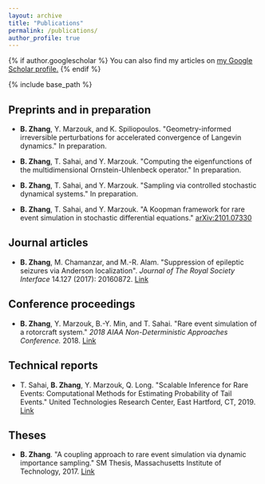 ```yaml
---
layout: archive
title: "Publications"
permalink: /publications/
author_profile: true
---
```


{% if author.googlescholar %}
  You can also find my articles on <u><a href="{{author.googlescholar}}">my Google Scholar profile</a>.</u>
{% endif %}

{% include base_path %}

## Preprints and in preparation
* **B. Zhang**, Y. Marzouk, and K. Spiliopoulos. "Geometry-informed irreversible perturbations for accelerated convergence of Langevin dynamics." In preparation.

* **B. Zhang**, T. Sahai, and Y. Marzouk. "Computing the eigenfunctions of the multidimensional Ornstein-Uhlenbeck operator." In preparation.

* **B. Zhang**, T. Sahai, and Y. Marzouk. "Sampling via controlled stochastic dynamical systems." In preparation.

* **B. Zhang**, T. Sahai, and Y. Marzouk. "A Koopman framework for rare event simulation in stochastic differential equations." [arXiv:2101.07330](https://arxiv.org/abs/2101.07330)

## Journal articles
* **B. Zhang**, M. Chamanzar, and M.-R. Alam. "Suppression of epileptic seizures via Anderson localization". *Journal of The Royal Society Interface* 14.127 (2017): 20160872. [Link](https://royalsocietypublishing.org/doi/full/10.1098/rsif.2016.0872)

## Conference proceedings
* **B. Zhang**, Y. Marzouk, B.-Y. Min, and T. Sahai. "Rare event simulation of a rotorcraft system." *2018 AIAA Non-Deterministic Approaches Conference.* 2018. [Link](https://arc.aiaa.org/doi/10.2514/6.2018-1181)

## Technical reports
* T. Sahai, **B. Zhang**, Y. Marzouk, Q. Long. "Scalable Inference for Rare Events: Computational Methods for Estimating Probability of Tail Events." United Technologies Research Center, East Hartford, CT, 2019. [Link](https://apps.dtic.mil/sti/citations/AD1090887)

## Theses

* **B. Zhang**. "A coupling approach to rare event simulation via dynamic importance sampling." SM Thesis, Massachusetts Institute of Technology, 2017. [Link](https://dspace.mit.edu/handle/1721.1/112384)



<!-- {% for post in site.publications reversed %}
  {% include archive-single.html %}
{% endfor %} -->
